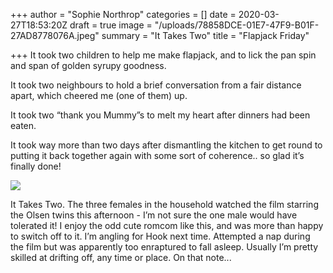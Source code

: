 +++
author = "Sophie Northrop"
categories = []
date = 2020-03-27T18:53:20Z
draft = true
image = "/uploads/78858DCE-01E7-47F9-B01F-27AD8778076A.jpeg"
summary = "It Takes Two"
title = "Flapjack Friday"

+++
It took two children to help me make flapjack, and to lick the pan spin and span of golden syrupy goodness.

It took two neighbours to hold a brief conversation from a fair distance apart, which cheered me (one of them) up.

It took two “thank you Mummy”s to melt my heart after dinners had been eaten.

It took way more than two days after dismantling the kitchen to get round to putting it back together again with some sort of coherence.. so glad it’s finally done!

![](/uploads/71E9F014-038F-40B8-8157-2C3A42ACDD26.jpeg)

It Takes Two. The three females in the household watched the film starring the Olsen twins this afternoon - I’m not sure the one male would have tolerated it! I enjoy the odd cute romcom like this, and was more than happy to switch off to it. I’m angling for Hook next time. Attempted a nap during the film but was apparently too enraptured to fall asleep. Usually I’m pretty skilled at drifting off, any time or place. On that note...